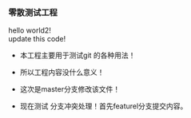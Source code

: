 ### 零散测试工程

hello world2!  
update this code!

* 本工程主要用于测试git 的各种用法！
* 所以工程内容没什么意义！

* 这次是master分支修改该文件！

* 现在测试 分支冲突处理！首先featurel分支提交内容。

